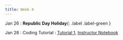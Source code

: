 ```yaml
---
title: Week 4
---
```


Jan 26
: **Republic Day Holiday**{: .label .label-green }

Jan 28
: Coding Tutorial 
  : [Tutorial 1](https://drive.google.com/file/d/1y3-xRkDAi8M_HiRp6Rmkbm4H6srB3Uq_/view?usp=sharing), [Instructor Notebook](https://github.com/Indradyumna/419M_Autumn2021_Tutorial1)

